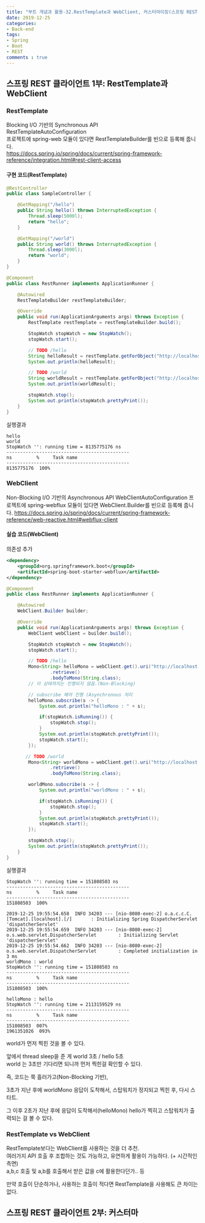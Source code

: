 ```yaml
---
title: "부트 개념과 활용-32.RestTemplate과 WebClient, 커스터마이징(스프링 REST 클라이언트)"
date: 2019-12-25
categories:
- Back-end
tags:
- Spring 
- Boot
- REST
comments : true
---
```


## 스프링 REST 클라이언트 1부: RestTemplate과 WebClient
### RestTemplate
Blocking I/O 기반의 Synchronous API       
RestTemplateAutoConfiguration        
프로젝트에 spring-web 모듈이 있다면 RestTemplateBuilder를 빈으로 등록해 줍니다.           
https://docs.spring.io/spring/docs/current/spring-framework-reference/integration.html#rest-client-access
 
#### 구현 코드(RestTemplate)
~~~java
@RestController
public class SampleController {

    @GetMapping("/hello")
    public String hello() throws InterruptedException {
        Thread.sleep(5000l);
        return "hello";
    }

    @GetMapping("/world")
    public String world() throws InterruptedException {
        Thread.sleep(3000l);
        return "world";
    }
}
 ~~~
 
~~~java
@Component
public class RestRunner implements ApplicationRunner {

    @Autowired
    RestTemplateBuilder restTemplateBuilder;

    @Override
    public void run(ApplicationArguments args) throws Exception {
        RestTemplate restTemplate = restTemplateBuilder.build();

        StopWatch stopWatch = new StopWatch();
        stopWatch.start();

        // TODO /hello
        String helloResult = restTemplate.getForObject("http://localhost:8080/hello", String.class);
        System.out.println(helloResult);

        // TODO /world
        String worldResult = restTemplate.getForObject("http://localhost:8080/world", String.class);
        System.out.println(worldResult);

        stopWatch.stop();
        System.out.println(stopWatch.prettyPrint());
    }
}
~~~

실행결과
~~~
hello
world
StopWatch '': running time = 8135775176 ns
---------------------------------------------
ns         %     Task name
---------------------------------------------
8135775176  100%  

~~~



### WebClient
Non-Blocking I/O 기반의 Asynchronous API
WebClientAutoConfiguration
프로젝트에 spring-webflux 모듈이 있다면 WebClient.Builder를 빈으로 등록해 줍니다.
https://docs.spring.io/spring/docs/current/spring-framework-reference/web-reactive.html#webflux-client


#### 실습 코드(WebClient)
의존성 추가
~~~xml
<dependency>
    <groupId>org.springframework.boot</groupId>
    <artifactId>spring-boot-starter-webflux</artifactId>
</dependency>
~~~

~~~java
@Component
public class RestRunner implements ApplicationRunner {

    @Autowired
    WebClient.Builder builder;

    @Override
    public void run(ApplicationArguments args) throws Exception {
        WebClient webClient = builder.build();

        StopWatch stopWatch = new StopWatch();
        stopWatch.start();

        // TODO /hello
        Mono<String> helloMono = webClient.get().uri("http://localhost:8080/hello")
                .retrieve()
                .bodyToMono(String.class);
        // 이 상태까지는 진행되지 않음.(Non-Blocking)

        // subscribe 해야 진행 (Asynchronous 처리
        helloMono.subscribe(s -> {
            System.out.println("helloMono : " + s);

            if(stopWatch.isRunning()) {
                stopWatch.stop();
            }
            System.out.println(stopWatch.prettyPrint());
            stopWatch.start();
        });

       // TODO /world
        Mono<String> worldMono = webClient.get().uri("http://localhost:8080/world")
                .retrieve()
                .bodyToMono(String.class);

        worldMono.subscribe(s -> {
            System.out.println("worldMono : " + s);

            if(stopWatch.isRunning()) {
                stopWatch.stop();
            }
            System.out.println(stopWatch.prettyPrint());
            stopWatch.start();
        });

        stopWatch.stop();
        System.out.println(stopWatch.prettyPrint());
    }
}
~~~

실행결과
~~~
StopWatch '': running time = 151808503 ns
---------------------------------------------
ns         %     Task name
---------------------------------------------
151808503  100%  

2019-12-25 19:55:54.658  INFO 34203 --- [nio-8080-exec-2] o.a.c.c.C.[Tomcat].[localhost].[/]       : Initializing Spring DispatcherServlet 'dispatcherServlet'
2019-12-25 19:55:54.659  INFO 34203 --- [nio-8080-exec-2] o.s.web.servlet.DispatcherServlet        : Initializing Servlet 'dispatcherServlet'
2019-12-25 19:55:54.662  INFO 34203 --- [nio-8080-exec-2] o.s.web.servlet.DispatcherServlet        : Completed initialization in 3 ms
worldMono : world
StopWatch '': running time = 151808503 ns
---------------------------------------------
ns         %     Task name
---------------------------------------------
151808503  100%  

helloMono : hello
StopWatch '': running time = 2113159529 ns
---------------------------------------------
ns         %     Task name
---------------------------------------------
151808503  007%  
1961351026  093%  

~~~



world가 먼저 찍힌 것을 볼 수 있다.

앞에서 thread sleep을 준 게
world 3초 / hello 5초        
world 는 3초만 기다리면 되니까 먼저 찍힌걸 확인할 수 있다.

즉, 코드는 쭉 흘러가고(Non-Blocking 기반),

3초가 지난 후에 worldMono 응답이 도착해서, 스탑워치가 정지되고 찍힌 후, 다시 스타트.         

그 이후 2초가 지난 후에 응답이 도착해서(helloMono) hello가 찍히고 스탑워치가 출력되는 걸 볼 수 있다.          


### RestTemplate vs WebClient
RestTemplate보다는 WebClient를 사용하는 것을 더 추천.          
여러가지 API 호출 후 조합하는 것도 가능하고, 유연하게 활용이 가능하다. (+ 시간적인 측면)          
a,b,c 호출 및 a,b를 호출해서 받은 값을 c에 활용한다던가.. 등        

만약 호출이 단순하거나, 사용하는 호출이 적다면 RestTemplate을 사용해도 큰 차이는 없다.       




## 스프링 REST 클라이언트 2부: 커스터마
